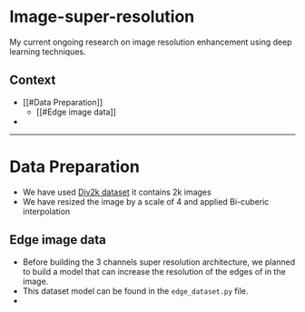 # Image-super-resolution
My current ongoing research on image resolution enhancement using deep learning techniques.

## Context

- [[#Data Preparation]]
	- [[#Edge image data]]
- 
---

# Data Preparation

- We have used [Div2k dataset](https://www.kaggle.com/datasets/joe1995/div2k-dataset) it contains 2k images 
- We have resized the image by a scale of 4 and applied Bi-cuberic interpolation

## Edge image data
- Before building the 3 channels super resolution architecture, we planned to build a model that can increase the resolution of the edges of in the image.
- This dataset model can be found in the `edge_dataset.py` file.
- 
